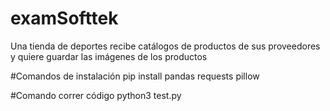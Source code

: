 # examSofttek
Una tienda de deportes recibe catálogos de productos de sus proveedores y quiere guardar las imágenes de los productos 



#Comandos de instalación
pip install pandas requests pillow


#Comando correr código
 python3 test.py
